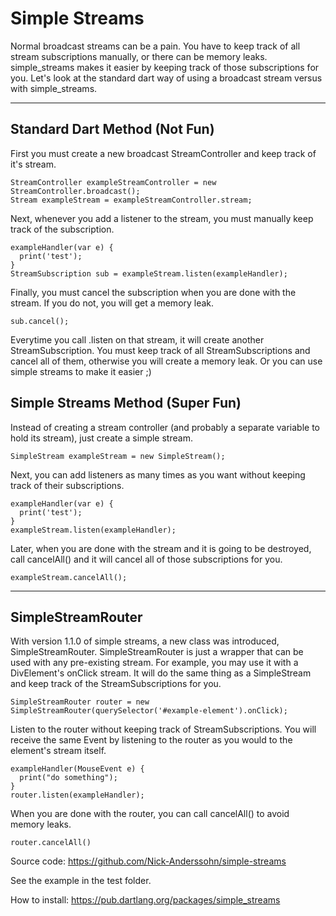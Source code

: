 # Simple Streams
Normal broadcast streams can be a pain. You have to keep track of all stream subscriptions manually, or there can be memory leaks. simple_streams makes it easier by keeping track of those subscriptions for you. Let's look at the standard dart way of using a broadcast stream versus with simple_streams.

---

## Standard Dart Method (Not Fun)

First you must create a new broadcast StreamController and keep track of it's stream.

```
StreamController exampleStreamController = new StreamController.broadcast();
Stream exampleStream = exampleStreamController.stream;
```

Next, whenever you add a listener to the stream, you must manually keep track of the subscription.

```
exampleHandler(var e) {
  print('test');
}
StreamSubscription sub = exampleStream.listen(exampleHandler);
```

Finally, you must cancel the subscription when you are done with the stream.  If you do not, you will get a memory leak.

```
sub.cancel();
```

Everytime you call .listen on that stream, it will create another StreamSubscription. You must keep track of all StreamSubscriptions and cancel all of them, otherwise you will create a memory leak. Or you can use simple streams to make it easier ;)

## Simple Streams Method (Super Fun)

Instead of creating a stream controller (and probably a separate variable to hold its stream), just create a simple stream.

```
SimpleStream exampleStream = new SimpleStream();
```

Next, you can add listeners as many times as you want without keeping track of their subscriptions.

```
exampleHandler(var e) {
  print('test');
}
exampleStream.listen(exampleHandler);
```

Later, when you are done with the stream and it is going to be destroyed, call cancelAll() and it will cancel all of those subscriptions for you.

```
exampleStream.cancelAll();
```

---

## SimpleStreamRouter

With version 1.1.0 of simple streams, a new class was introduced, SimpleStreamRouter. SimpleStreamRouter is just a wrapper that can be used with any pre-existing stream. For example, you may use it with a DivElement's onClick stream. It will do the same thing as a SimpleStream and keep track of the StreamSubscriptions for you.

```
SimpleStreamRouter router = new SimpleStreamRouter(querySelector('#example-element').onClick);

```

Listen to the router without keeping track of StreamSubscriptions. You will receive the same Event by listening to the router as you would to the element's stream itself.

```
exampleHandler(MouseEvent e) {
  print("do something");
}
router.listen(exampleHandler);
```

When you are done with the router, you can call cancelAll() to avoid memory leaks.

```
router.cancelAll()
```

Source code: https://github.com/Nick-Anderssohn/simple-streams

See the example in the test folder.

How to install: https://pub.dartlang.org/packages/simple_streams

